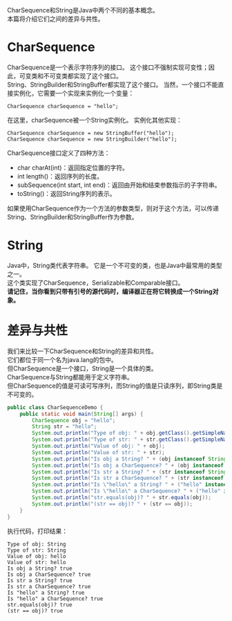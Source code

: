 CharSequence和String是Java中两个不同的基本概念。  
本篇将介绍它们之间的差异与共性。  
# **CharSequence**   
CharSequence是一个表示字符序列的接口。 
这个接口不强制实现可变性；因此，可变类和不可变类都实现了这个接口。  
String、StringBuilder和StringBuffer都实现了这个接口。
当然，一个接口不能直接实例化，它需要一个实现来实例化一个变量：  
```
CharSequence charSequence = "hello";
```
在这里，charSequence被一个String实例化。 实例化其他实现：
```
CharSequence charSequence = new StringBuffer("hello");
CharSequence charSequence = new StringBuilder("hello");
```
CharSequence接口定义了四种方法：  
- char charAt(int)：返回指定位置的字符。  
- int length()：返回序列的长度。  
- subSequence(int start, int end)：返回由开始和结束参数指示的子字符串。  
- toString()：返回String序列的表示。  

如果使用CharSequence作为一个方法的参数类型，则对于这个方法，可以传递String、StringBuilder和StringBuffer作为参数。
# **String**   
Java中，String类代表字符串。
它是一个不可变的类，也是Java中最常用的类型之一。  
这个类实现了CharSequence，Serializable和Comparable<String>接口。  
**请记住，当你看到只带有引号的源代码时，编译器正在将它转换成一个String对象。** 
# **差异与共性**    
我们来比较一下CharSequence和String的差异和共性。  
它们都位于同一个名为java.lang的包中。   
但CharSequence是一个接口，String是一个具体的类。   
CharSequence与String都能用于定义字符串。  
但CharSequence的值是可读可写序列，而String的值是只读序列，即String类是不可变的。  
```java
public class CharSequenceDemo {
    public static void main(String[] args) {
        CharSequence obj = "hello";
        String str = "hello";
        System.out.println("Type of obj: " + obj.getClass().getSimpleName());
        System.out.println("Type of str: " + str.getClass().getSimpleName());
        System.out.println("Value of obj: " + obj);
        System.out.println("Value of str: " + str);
        System.out.println("Is obj a String? " + (obj instanceof String));
        System.out.println("Is obj a CharSequence? " + (obj instanceof CharSequence));
        System.out.println("Is str a String? " + (str instanceof String));
        System.out.println("Is str a CharSequence? " + (str instanceof CharSequence));
        System.out.println("Is \"hello\" a String? " + ("hello" instanceof String));
        System.out.println("Is \"hello\" a CharSequence? " + ("hello" instanceof CharSequence));
        System.out.println("str.equals(obj)? " + str.equals(obj));
        System.out.println("(str == obj)? " + (str == obj));
    }
}
```
执行代码，打印结果：
```
Type of obj: String
Type of str: String
Value of obj: hello
Value of str: hello
Is obj a String? true
Is obj a CharSequence? true
Is str a String? true
Is str a CharSequence? true
Is "hello" a String? true
Is "hello" a CharSequence? true
str.equals(obj)? true
(str == obj)? true
```
